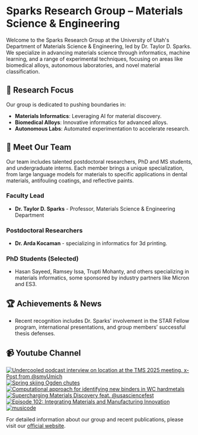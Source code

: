 # Sparks Research Group – Materials Science & Engineering

Welcome to the Sparks Research Group at the University of Utah's Department of Materials Science & Engineering, led by Dr. Taylor D. Sparks. We specialize in advancing materials science through informatics, machine learning, and a range of experimental techniques, focusing on areas like biomedical alloys, autonomous laboratories, and novel material classification.

## 🔬 **Research Focus**
Our group is dedicated to pushing boundaries in:
- **Materials Informatics**: Leveraging AI for material discovery.
- **Biomedical Alloys**: Innovative informatics for advanced alloys.
- **Autonomous Labs**: Automated experimentation to accelerate research.

## 👥 **Meet Our Team**
Our team includes talented postdoctoral researchers, PhD and MS students, and undergraduate interns. Each member brings a unique specialization, from large language models for materials to specific applications in dental materials, antifouling coatings, and reflective paints. 

### Faculty Lead
- **Dr. Taylor D. Sparks** - Professor, Materials Science & Engineering Department

### Postdoctoral Researchers
- **Dr. Arda Kocaman** - specializing in informatics for 3d printing.

### PhD Students (Selected)
- Hasan Sayeed, Ramsey Issa, Trupti Mohanty, and others specializing in materials informatics, some sponsored by industry partners like Micron and ES3.

## 🏆 **Achievements & News**
- Recent recognition includes Dr. Sparks’ involvement in the STAR Fellow program, international presentations, and group members’ successful thesis defenses.

## 📹 **Youtube Channel**
<!-- BEGIN YOUTUBE-CARDS -->
[![Undercooled podcast interview on location at the TMS 2025 meeting. x-Post from @smyUmich](https://ytcards.demolab.com/?id=Vpq6JrSlw0o&title=Undercooled+podcast+interview+on+location+at+the+TMS+2025+meeting.+x-Post+from+%40smyUmich&lang=en&timestamp=1744651321&background_color=%230d1117&title_color=%23ffffff&stats_color=%23dedede&max_title_lines=1&width=250&border_radius=5 "Undercooled podcast interview on location at the TMS 2025 meeting. x-Post from @smyUmich")](https://www.youtube.com/watch?v=Vpq6JrSlw0o)
[![Spring skiing Ogden chutes](https://ytcards.demolab.com/?id=tykqoVIelQE&title=Spring+skiing+Ogden+chutes&lang=en&timestamp=1744487089&background_color=%230d1117&title_color=%23ffffff&stats_color=%23dedede&max_title_lines=1&width=250&border_radius=5 "Spring skiing Ogden chutes")](https://www.youtube.com/watch?v=tykqoVIelQE)
[![Computational approach for identifying new binders in WC hardmetals](https://ytcards.demolab.com/?id=096ald9VvAQ&title=Computational+approach+for+identifying+new+binders+in+WC+hardmetals&lang=en&timestamp=1743746400&background_color=%230d1117&title_color=%23ffffff&stats_color=%23dedede&max_title_lines=1&width=250&border_radius=5 "Computational approach for identifying new binders in WC hardmetals")](https://www.youtube.com/watch?v=096ald9VvAQ)
[![Supercharging Materials Discovery feat. @usasciencefest](https://ytcards.demolab.com/?id=m4L5q4BhrZs&title=Supercharging+Materials+Discovery+feat.+%40usasciencefest&lang=en&timestamp=1743621680&background_color=%230d1117&title_color=%23ffffff&stats_color=%23dedede&max_title_lines=1&width=250&border_radius=5 "Supercharging Materials Discovery feat. @usasciencefest")](https://www.youtube.com/watch?v=m4L5q4BhrZs)
[![Episode 102: Integrating Materials and Manufacturing Innovation](https://ytcards.demolab.com/?id=tTI1FZldn5I&title=Episode+102%3A+Integrating+Materials+and+Manufacturing+Innovation&lang=en&timestamp=1742554487&background_color=%230d1117&title_color=%23ffffff&stats_color=%23dedede&max_title_lines=1&width=250&border_radius=5 "Episode 102: Integrating Materials and Manufacturing Innovation")](https://www.youtube.com/watch?v=tTI1FZldn5I)
[![musicode](https://ytcards.demolab.com/?id=61BVmaRNi6M&title=musicode&lang=en&timestamp=1742536804&background_color=%230d1117&title_color=%23ffffff&stats_color=%23dedede&max_title_lines=1&width=250&border_radius=5 "musicode")](https://www.youtube.com/watch?v=61BVmaRNi6M)
<!-- END YOUTUBE-CARDS -->

For detailed information about our group and recent publications, please visit our [official website](https://my.eng.utah.edu/~sparks/group.html).
